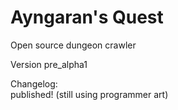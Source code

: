 # Ayngaran's Quest

Open source dungeon crawler<br>

Version pre_alpha1

Changelog:</br>
published! (still using programmer art)
